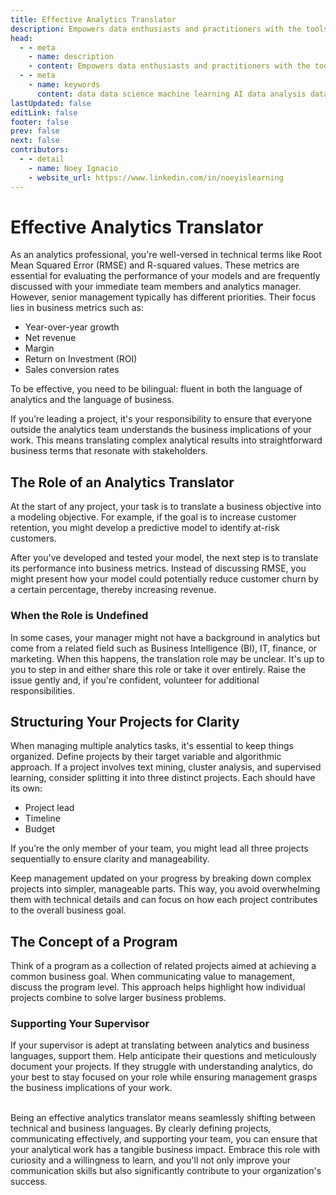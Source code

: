 ```yaml
---
title: Effective Analytics Translator
description: Empowers data enthusiasts and practitioners with the tools and knowledge to unlock the potential of data.
head:
  - - meta
    - name: description
    - content: Empowers data enthusiasts and practitioners with the tools and knowledge to unlock the potential of data.
  - - meta
    - name: keywords
      content: data data science machine learning AI data analysis data-driven data enthusiasts data practitioners
lastUpdated: false
editLink: false
footer: false
prev: false
next: false
contributors:
  - - detail
    - name: Noey Ignacio
    - website_url: https://www.linkedin.com/in/noeyislearning
---
```


# Effective Analytics Translator

As an analytics professional, you're well-versed in technical terms like Root Mean Squared Error (RMSE) and R-squared values. These metrics are essential for evaluating the performance of your models and are frequently discussed with your immediate team members and analytics manager. However, senior management typically has different priorities. Their focus lies in business metrics such as:

- Year-over-year growth
- Net revenue
- Margin
- Return on Investment (ROI)
- Sales conversion rates

To be effective, you need to be bilingual: fluent in both the language of analytics and the language of business.

If you’re leading a project, it's your responsibility to ensure that everyone outside the analytics team understands the business implications of your work. This means translating complex analytical results into straightforward business terms that resonate with stakeholders.

## The Role of an Analytics Translator

At the start of any project, your task is to translate a business objective into a modeling objective. For example, if the goal is to increase customer retention, you might develop a predictive model to identify at-risk customers.

After you've developed and tested your model, the next step is to translate its performance into business metrics. Instead of discussing RMSE, you might present how your model could potentially reduce customer churn by a certain percentage, thereby increasing revenue.

### When the Role is Undefined

In some cases, your manager might not have a background in analytics but come from a related field such as Business Intelligence (BI), IT, finance, or marketing. When this happens, the translation role may be unclear. It's up to you to step in and either share this role or take it over entirely. Raise the issue gently and, if you're confident, volunteer for additional responsibilities.

## Structuring Your Projects for Clarity

When managing multiple analytics tasks, it's essential to keep things organized. Define projects by their target variable and algorithmic approach. If a project involves text mining, cluster analysis, and supervised learning, consider splitting it into three distinct projects. Each should have its own:

- Project lead
- Timeline
- Budget

If you’re the only member of your team, you might lead all three projects sequentially to ensure clarity and manageability.

Keep management updated on your progress by breaking down complex projects into simpler, manageable parts. This way, you avoid overwhelming them with technical details and can focus on how each project contributes to the overall business goal.

## The Concept of a Program

Think of a program as a collection of related projects aimed at achieving a common business goal. When communicating value to management, discuss the program level. This approach helps highlight how individual projects combine to solve larger business problems.

### Supporting Your Supervisor

If your supervisor is adept at translating between analytics and business languages, support them. Help anticipate their questions and meticulously document your projects. If they struggle with understanding analytics, do your best to stay focused on your role while ensuring management grasps the business implications of your work.

<br />
Being an effective analytics translator means seamlessly shifting between technical and business languages. By clearly defining projects, communicating effectively, and supporting your team, you can ensure that your analytical work has a tangible business impact. Embrace this role with curiosity and a willingness to learn, and you'll not only improve your communication skills but also significantly contribute to your organization's success.
